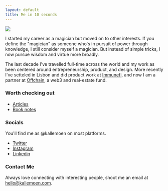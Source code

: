 ```yaml
---
layout: default
title: Me in 10 seconds
---
```


<img class="profile-picture" src="{{site.baseurl}}/{{site.profile-picture}}">

I started my career as a magician but moved on to other interests. If you define the "magician" as someone who's in pursuit of power through knowledge, I still consider myself a magician. But instead of simple tricks, I now pursue wisdom and virtue more broadly. 

The last decade I've travelled full-time across the world and my work as been centered around entrepreneurship, product, and design. More recently I've setteled in Lisbon and did product work at <a href="https://www.immunefi.com/">Immunefi</a>, and now I am a partner at <a href="https://www.offchain.city/">Offchain</a>, a web3 and real-estate fund. 

### Worth checking out
- <a href="/articles">Articles</a>
- <a href="https://workflowy.com/s/book-notes/P3PY4iJlsz9pDsVn"> Book notes</a>


### Socials
You'll find me as @kallemoen on most platforms.
- <a href="https://twitter.com/kallemoen">Twitter</a>
- <a href="http://instagram.com/kallemoen">Instagram</a>
- <a href="https://www.linkedin.com/in/kallemoen/">Linkedin</a>

### Contact Me
Always love connecting with interesting people, shoot me an email at <a href="mailto:hello@kallemoen.com">hello@kallemoen.com</a>.
